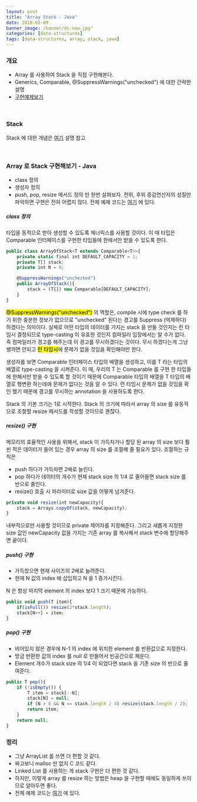 ```yaml
---
layout: post
title: "Array Stack - Java"
date: 2018-02-09
banner_image: /banner/ds-new.jpg"
categories: [data-structures]
tags: [data-structures, array, stack, java]
---
```


### 개요
* Array 를 사용하여 Stack 을 직접 구현해본다.
* Generics, Comparable, @SuppressWarnings("unchecked") 에 대한 간략한 설명
* <a target="_blank" href="https://github.com/yaboong/datastructures-algorithms-study/blob/master/src/cc/yaboong/ds/array/ArrayOfStack.java">구현예제보기</a>

<!--more-->

<br/>

### Stack
Stack 에 대한 개념은 [여기](https://yaboong.github.io/data-structures/2018/02/08/linked-list-2-advanced-stack/) 설명 참고

<br/>

### Array 로 Stack 구현해보기 - Java
* class 정의
* 생성자 정의
* push, pop, resize 메서드 정의
만 한번 살펴보자. 전위, 후위 증감연산자의 성질만 파악하면 구현은 전혀 어렵지 않다.
전체 예제 코드는 [여기](https://github.com/yaboong/datastructures-algorithms-study/blob/master/src/cc/yaboong/ds/array/ArrayOfStack.java) 에 있다.


##### class 정의
타입을 동적으로 받아 생성할 수 있도록 제너릭스를 사용할 것이다. 
이 때 타입은 Comparable 인터페이스를 구현한 타입들에 한에서만 받을 수 있도록 한다.

```javascript
public class ArrayOfStack<T extends Comparable<T>>{
    private static final int DEFAULT_CAPACITY = 1;
    private T[] stack;
    private int N = 0;

    @SuppressWarnings("unchecked")
    public ArrayOfStack(){
        stack = (T[]) new Comparable[DEFAULT_CAPACITY];
    }
}
```

<mark>@SuppressWarnings("unchecked")</mark> 의 역할은, 
compile 시에 type check 를 하기 위한 충분한 정보가 없으므로 "unchecked" 된다는 경고를 Suppress (억제하다) 하겠다는 의미이다.
실제로 어떤 타입의 데이터를 가지는 stack 을 만들 것인지는 런 타임시 결정되므로 type-casting 이 유효한 것인지 컴파일러 입장에서는 알 수가 없다.
즉 컴파일러가 경고를 해주는데 이 경고를 무시하겠다는 것이다. 무시 하겠다는게 그냥 쌩까면 안되고 <mark>런 타임시</mark>에 문제가 없을 것임을 확인해야만 한다.

생성자를 보면 Comparable 인터페이스 타입의 배열을 생성하고, 이를 T 라는 타입의 배열로 type-casting 을 시켜준다.
이 때, 우리의 T 는 Comparable<T> 를 구현 한 타입들에 한해서만 받을 수 있도록 할 것이기 때문에 Comparable 타입의 배열을 T 타입의 배열로 형변환 하는데에 문제가 없다는 것을 알 수 있다.
런 타임시 문제가 없을 것임을 확인 했기 때문에 경고를 무시하는 annotation 을 사용하도록 한다.

Stack 의 기본 크기는 1로 시작한다. Stack 의 크기에 따라서 array 의 size 를 유동적으로 조절할 resize 메서드를 작성할 것이므로 괜찮다.


##### resize() 구현
메모리의 효율적인 사용을 위해서, stack 이 가득차거나 할당 된 array 의 size 보다 훨씬 적은 데이터가 들어 있는 경우 array 의 size 를 조절해 줄 필요가 있다.
조절하는 규칙은
* push 하다가 가득차면 2배로 늘린다.
* pop 하다가 데이터의 개수가 현재 stack size 의 1/4 로 줄어들면 stack size 를 반으로 줄인다.
* resize() 호출 시 파라미터로 size 값을 어떻게 넘겨준다.

```javascript
private void resize(int newCapacity){
    stack = Arrays.copyOf(stack, newCapacity);
}
```

내부적으로만 사용할 것이므로 private 제어자를 지정해준다. 그리고 새롭게 지정한 size 값인 newCapacity 값을 가지는 기존 array 를 복사해서 stack 변수에 할당해주면 끝이다.


##### push() 구현
* 가득찼으면 현재 사이즈의 2배로 늘려준다.
* 현재 N 값의 index 에 삽입하고 N 을 1 증가시킨다.

N 은 항상 마지막 element 의 index 보다 1 크기 때문에 가능하다.

```javascript
public void push(T item){
    if(isFull()) resize(2*stack.length);
    stack[N++] = item;
}
``` 



##### pop() 구현
* 비어있지 않은 경우에 N-1 의 index 에 위치한 element 를 반환값으로 지정한다.
* 방금 반환한 값의 index 를 null 로 만들어서 빈공간으로 채운다.
* Element 개수가 stack size 의 1/4 이 되었다면 stack 을 기존 size 의 반으로 줄여준다.

```javascript
public T pop(){
    if (!isEmpty()) {
        T item = stack[--N];
        stack[N] = null;
        if (N > 0 && N == stack.length / 4) resize(stack.length / 2);
        return item;
    }
    return null;
}
```


### 정리
* 그냥 ArrayList 를 쓰면 더 편할 것 같다.
* 짜고보니 malloc 만 없지 C 코드 같다.
* Linked List 를 사용하는 게 stack 구현은 더 편한 것 같다.
* 하지만, 이렇게 array 를 resize 하는 방법은 heap 을 구현할 때에도 동일하게 쓰이므로 알아두면 좋다.
* 전체 예제 코드는 [여기](https://github.com/yaboong/datastructures-algorithms-study/blob/master/src/cc/yaboong/ds/array/ArrayOfStack.java) 에 있다.
